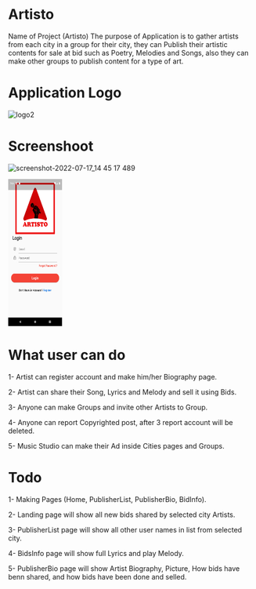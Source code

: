 # Artisto
Name of Project (Artisto)
   The purpose of Application is to gather artists from each city in a group for their city,
   they can Publish their artistic contents for sale at bid such as Poetry, Melodies and Songs,	
   also they can make other groups to publish content for a type of art.
   
# Application Logo
![logo2](https://user-images.githubusercontent.com/83242410/179398720-601c3ddf-a5ee-4183-8210-948515c92b9d.jpg)


# Screenshoot
![screenshot-2022-07-17_14 45 17 489](https://user-images.githubusercontent.com/83242410/179398628-d90ac29b-f308-4945-8e89-757504eba854.png)

<img src="https://raw.githubusercontent.com/mehvan2021/flutter_artisto/main/assets/Screen%20(1).png" height="300px" width="110px" >

# What user can do

   1- Artist can register account and make him/her Biography page.
   
   2- Artist can share their Song, Lyrics and Melody and sell it using Bids.
   
   3- Anyone can make Groups and invite other Artists to Group.
   
   4- Anyone can report Copyrighted post, after 3 report account will be deleted.
   
   5- Music Studio can make their Ad inside Cities pages and Groups.
   
   
# Todo

   1- Making Pages (Home, PublisherList, PublisherBio, BidInfo).
   
   2- Landing page will show all new bids shared by selected city Artists.
   
   3- PublisherList page will show all other user names in list from selected city.
   
   4- BidsInfo page will show full Lyrics and play Melody.
   
   5- PublisherBio page will show Artist Biography, Picture, How bids have benn shared, and how bids have been done and selled.
   
   
   
